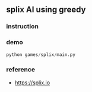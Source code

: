 ## splix AI using greedy

### instruction

### demo

```python
python games/splix/main.py
```

### reference

+ https://splix.io


